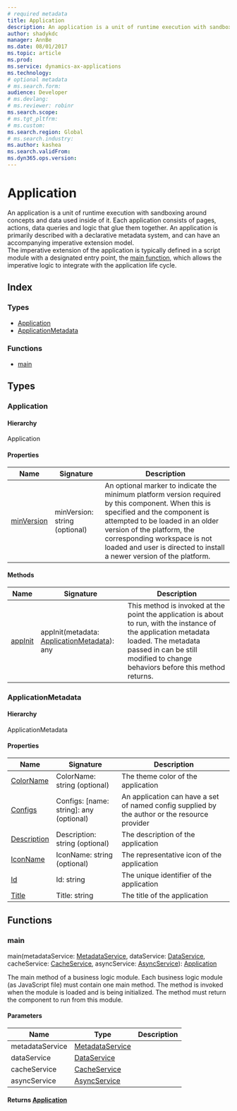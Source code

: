 ```yaml
---
# required metadata
title: Application
description: An application is a unit of runtime execution with sandboxing around concepts and data used inside of it. Each application consists of pages, actions, data queries and logic that glue them together. An application is primarily described with a declarative metadata system, and can have an accompanying imperative extension model. &lt;br&gt;
author: shadykdc
manager: AnnBe
ms.date: 08/01/2017
ms.topic: article
ms.prod: 
ms.service: dynamics-ax-applications
ms.technology: 
# optional metadata
# ms.search.form:
audience: Developer
# ms.devlang: 
# ms.reviewer: robinr
ms.search.scope: 
# ms.tgt_pltfrm: 
# ms.custom:
ms.search.region: Global
# ms.search.industry: 
ms.author: kashea
ms.search.validFrom:
ms.dyn365.ops.version:
---
```


# Application 
An application is a unit of runtime execution with sandboxing around concepts and data used inside of it.
Each application consists of pages, actions, data queries and logic that glue them together. An application
is primarily described with a declarative metadata system, and can have an accompanying imperative extension model. <br>
The imperative extension of the application is typically defined in a script module with a designated entry point,
the [main function](#main), which allows the imperative logic to integrate with the application life cycle.

## Index

### Types

* [Application](../interfaces/services-application-iapplication.md)
* [ApplicationMetadata](../interfaces/services-application-iapplicationmetadata.md)

### Functions

* [main](services-application.md#main)

## Types


### Application

#### Hierarchy

Application <br>

#### Properties

| Name | Signature | Description |
| ---- | --------- | ----------- |
| [minVersion](../interfaces/services-application-iapplication.md#minversion) |minVersion: string (optional)  <br>|An optional marker to indicate the minimum platform version required by this component. When this is specified and the component is attempted to be loaded in an older version of the platform, the corresponding workspace is not loaded and user is directed to install a newer version of the platform.<br>  |

#### Methods

| Name | Signature | Description |
| ---- | --------- | ----------- |
| [appInit](../interfaces/services-application-iapplication.md#appinit) |appInit(metadata: [ApplicationMetadata](../interfaces/services-application-iapplicationmetadata.md)): any|This method is invoked at the point the application is about to run, with the instance of the application metadata loaded. The metadata passed in can be still modified to change behaviors before this method returns.<br>  |


### ApplicationMetadata

#### Hierarchy

ApplicationMetadata <br>

#### Properties

| Name | Signature | Description |
| ---- | --------- | ----------- |
| [ColorName](../interfaces/services-application-iapplicationmetadata.md#colorname) |ColorName: string (optional)  <br>|The theme color of the application<br>  |
| [Configs](../interfaces/services-application-iapplicationmetadata.md#configs) |Configs: [name: string]: any (optional)  <br>|An application can have a set of named config supplied by the author or the resource provider<br>  |
| [Description](../interfaces/services-application-iapplicationmetadata.md#description) |Description: string (optional)  <br>|The description of the application<br>  |
| [IconName](../interfaces/services-application-iapplicationmetadata.md#iconname) |IconName: string (optional)  <br>|The representative icon of the application<br>  |
| [Id](../interfaces/services-application-iapplicationmetadata.md#id) |Id: string <br>|The unique identifier of the application<br>  |
| [Title](../interfaces/services-application-iapplicationmetadata.md#title) |Title: string <br>|The title of the application<br>  |

## Functions


### main
main(metadataService: [MetadataService](../interfaces/services-business-logic-services-imetadataservice.md), dataService: [DataService](../interfaces/services-business-logic-services-idataservice.md), cacheService: [CacheService](../interfaces/services-business-logic-services-icacheservice.md), asyncService: [AsyncService](../interfaces/services-business-logic-services-iasyncservice.md)): [Application](../interfaces/services-application-iapplication.md)

The main method of a business logic module. Each business logic module (as JavaScript file) must contain one main method. The method
is invoked when the module is loaded and is being initialized. The method must return the component to run from this module.


#### Parameters

| Name | Type | Description |
| ---- | ---- | ----------- |
| metadataService|[MetadataService](../interfaces/services-business-logic-services-imetadataservice.md)||
| dataService|[DataService](../interfaces/services-business-logic-services-idataservice.md)||
| cacheService|[CacheService](../interfaces/services-business-logic-services-icacheservice.md)||
| asyncService|[AsyncService](../interfaces/services-business-logic-services-iasyncservice.md)||

#### Returns [Application](../interfaces/services-application-iapplication.md)

